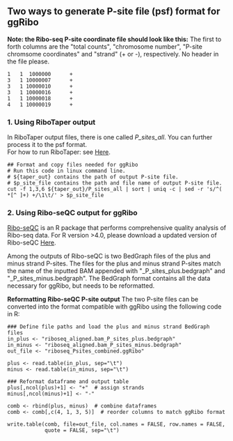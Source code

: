 ## Two ways to generate P-site file (psf) format for ggRibo

**Note: the Ribo-seq P-site coordinate file should look like this:**
The first to forth columns are the "total counts", "chromosome number", "P-site chromsome coordinates" and "strand" (+ or -), respectively. No header in the file please.
```
1   1  1000000      +
3   1 10000007      +
3   1 10000010      +
3   1 10000016      +
1   1 10000018      +
4   1 10000019      +
```

### 1. Using RiboTaper output
In RiboTaper output files, there is one called *P_sites_all*. You can further process it to the psf format.  
For how to run RiboTaper: see [Here](https://github.com/hsinyenwu/Riboseq_pipeline/blob/main/README_pipeline.md#9-orf-visualization-ggribo).  

```
## Format and copy files needed for ggRibo
# Run this code in linux command line.
# ${taper_out} contains the path of output P-site file.
# $p_site_file contains the path and file name of output P-site file.
cut -f 1,3,6 ${taper_out}/P_sites_all | sort | uniq -c | sed -r 's/^( *[^ ]+) +/\1\t/' > $p_site_file 
```

### 2. Using Ribo-seQC output for ggRibo
[Ribo-seQC](https://github.com/lcalviell/Ribo-seQC) is an R package that performs comprehensive quality analysis of Ribo-seq data. For R version >4.0, please download a updated version of Ribo-seQC [Here](https://github.com/hsinyenwu/RiboseQC_R4.2.1).

Among the outputs of Ribo-seQC is two BedGraph files of the plus and minus strand P-sites. The files for the plus and minus strand P-sites match the name of the inputted BAM appended with "_P_sites_plus.bedgraph" and "_P_sites_minus.bedgraph". The BedGraph format contains all the data necessary for ggRibo, but needs to be reformatted.

**Reformatting Ribo-seQC P-site output**
The two P-site files can be converted into the format compatible with ggRibo using the following code in R:
```
### Define file paths and load the plus and minus strand BedGraph files
in_plus <- "riboseq_aligned.bam_P_sites_plus.bedgraph"
in_minus <- "riboseq_aligned.bam_P_sites_minus.bedgraph"
out_file <- "riboseq_Psites_combined.ggRibo"

plus <- read.table(in_plus, sep="\t")
minus <- read.table(in_minus, sep="\t")

### Reformat dataframe and output table
plus[,ncol(plus)+1] <- "+"  # assign strands
minus[,ncol(minus)+1] <- "-"

comb <- rbind(plus, minus)  # combine dataframes
comb <- comb[,c(4, 1, 3, 5)]  # reorder columns to match ggRibo format

write.table(comb, file=out_file, col.names = FALSE, row.names = FALSE,
            quote = FALSE, sep="\t")
```
